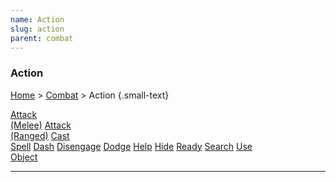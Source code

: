 ```yaml
---
name: Action
slug: action
parent: combat
---
```

### Action
[Home](dm-operations-center) > [Combat](combat) > Action {.small-text}

<div class="menu-container">
    <a href="attack-melee">Attack<br/> (Melee)</a>
    <a href="attack-ranged">Attack<br/> (Ranged)</a>
    <a href="cast-spell">Cast<br/> Spell</a>
    <a href="dash">Dash</a>
    <a href="disengage">Disengage</a>
    <a href="dodge">Dodge</a>
    <a href="help">Help</a>
    <a href="hide">Hide</a>
    <a href="ready">Ready</a>
    <a href="search">Search</a>
    <a href="use-object">Use<br/> Object</a>
</div>
<hr/>